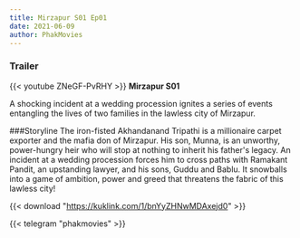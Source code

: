 ```yaml
---
title: Mirzapur S01 Ep01
date: 2021-06-09
author: PhakMovies
---
```


### Trailer
{{< youtube ZNeGF-PvRHY >}}
**Mirzapur S01**

A shocking incident at a wedding procession ignites a series of events entangling the lives of two families in the lawless city of Mirzapur.

###Storyline
The iron-fisted Akhandanand Tripathi is a millionaire carpet exporter and the mafia don of Mirzapur. His son, Munna, is an unworthy, power-hungry heir who will stop at nothing to inherit his father's legacy. An incident at a wedding procession forces him to cross paths with Ramakant Pandit, an upstanding lawyer, and his sons, Guddu and Bablu. It snowballs into a game of ambition, power and greed that threatens the fabric of this lawless city!

{{< download "https://kuklink.com/1/bnYyZHNwMDAxejd0" >}}



{{< telegram "phakmovies" >}}